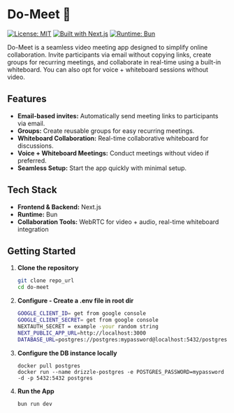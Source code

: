 # Do-Meet 🚀

[![License: MIT](https://img.shields.io/badge/License-MIT-yellow.svg)](LICENSE)
[![Built with Next.js](https://img.shields.io/badge/Built%20with-Next.js-blue.svg)](https://nextjs.org/)
[![Runtime: Bun](https://img.shields.io/badge/Runtime-Bun-purple.svg)](https://bun.sh/)

Do-Meet is a seamless video meeting app designed to simplify online collaboration. Invite participants via email without copying links, create groups for recurring meetings, and collaborate in real-time using a built-in whiteboard. You can also opt for voice + whiteboard sessions without video.

## Features

- **Email-based invites:** Automatically send meeting links to participants via email.  
- **Groups:** Create reusable groups for easy recurring meetings.  
- **Whiteboard Collaboration:** Real-time collaborative whiteboard for discussions.  
- **Voice + Whiteboard Meetings:** Conduct meetings without video if preferred.  
- **Seamless Setup:** Start the app quickly with minimal setup.

## Tech Stack

- **Frontend & Backend:** Next.js  
- **Runtime:** Bun  
- **Collaboration Tools:** WebRTC for video + audio, real-time whiteboard integration  

## Getting Started

1. **Clone the repository**
   ```bash
   git clone repo_url
   cd do-meet

2. **Configure - Create a .env file in root dir**
   ```bash
   GOOGLE_CLIENT_ID= get from google console
   GOOGLE_CLIENT_SECRET= get from google console
   NEXTAUTH_SECRET = example -your random string
   NEXT_PUBLIC_APP_URL=http://localhost:3000
   DATABASE_URL=postgres://postgres:mypassword@localhost:5432/postgres

3. **Configure the DB instance locally**
   ```
   docker pull postgres
   docker run --name drizzle-postgres -e POSTGRES_PASSWORD=mypassword -d -p 5432:5432 postgres

4. **Run the App**
    ```
    bun run dev


    